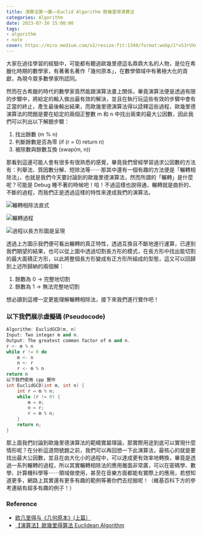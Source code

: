 ```yaml
---
title: 演算法第一講——Euclid Algorithm 歐幾里得演算法
categories: Algorithm
date: 2023-07-30 15:00:00
tags: 
- algorithm
- note
cover: https://miro.medium.com/v2/resize:fit:1340/format:webp/1*xS3rVXn57DTerPNCZuOJ_g.jpeg
---
```



大家在過往學習的經驗中，可能都有聽過歐幾里德這名鼎鼎大名的人物，是位在希臘化時期的數學家，有著著名著作「幾何原本」，在數學領域中有著極大化的貢獻，為現今眾多數學家所認同。

然而在古希臘的時代的數學家竟然能跟演算法畫上關係，畢竟演算法便是透過有限的步驟中，將給定的輸入做出最有效的解決，並且在執行玩這些有效的步驟中會有正當的終止，產生最後輸出結果，而歐幾里德演算法得以詮釋這些過程，歐幾里德演算法的問題是要在給定的兩個正整數 m 和 n 中找出兩束的最大公因數，因此我們可以列出以下解題步驟：

1. 找出餘數 (m % n)
2. 判斷餘數是否為零 (if (r = 0) return n)
3. 被除數與餘數互換 (swap(m, n))

那看到這邊可能人會有很多有很熟悉的感覺，畢竟我們曾經學習過求公因數的方法有：列舉法、質因數分解、短除法等⋯⋯那其中還有一個有趣的方法便是「輾轉相除法」，也就是我們今天要討論到的歐幾里德演算法，然而所謂的「輾轉」是什麼呢？可能是 Debug 睡不著的時候吧！哈！不過這樣也說得通，輾轉就是曲折的、不斷的過程，而我們正是透過這樣的特性來達成我們的演算法。


![輾轉相除法直式](https://miro.medium.com/v2/resize:fit:1400/format:webp/1*ZtKWx4DZ0FY6SBSctDWtUQ.png)

![輾轉過程](https://miro.medium.com/v2/resize:fit:1400/format:webp/1*GLbMrGYdxAAT-3Vee-vXDA.png)

![過程以長方形圖是呈現](https://miro.medium.com/v2/resize:fit:1400/format:webp/1*GLbMrGYdxAAT-3Vee-vXDA.png)

透過上方圖示我們便可看出輾轉的真正特性，透過互換且不斷地進行運算，已達到我們期望的結果，也可以從上圖中透過切割長方形的模式，在長方形中找出能切割的最大面積正方形，以此將整個長方形變成有正方形所組成的型態，這又可以回歸到上述所歸納的兩個解：

1. 餘數為 0 -> 完整地切割
2. 餘數為 1 -> 無法完整地切割


想必讀到這裡一定更能理解輾轉相除法，接下來我們進行實作吧！

### 以下我們展示虛擬碼 (Pseudocode)
```cpp
Algorithm: EuclidGCD(m, n)
Input: Two integer m and n.
Output: The greatest common factor of m and n.
r <- m % n
while r != 0 do
    m <- n
    n <- r
    r <- m % n
return n
以下我們使用 cpp 實作
int EuclidGCD(int m, int n) {
    int r = m % n;
    while (r != 0) {
        m = n;
        n = r;
        r = m % n;
    }
    return n;
}
```

那上面我們討論到歐幾里德演算法的範疇實屬理論，那實際用途到底可以實現什麼情形呢？在分析這道問號題之前，我們可以再回想一下此演算法，最核心的就是要找出最大公因數，並且在由大化小的過程中，可以達成更有效率地轉換，畢竟是透過一系列輾轉的過程，所以其實輾轉相除法的應用層面非常廣，可以在密碼學、數學、計算機科學等⋯⋯領域做使用，甚至在音樂方面都能有實際上的應用，若想知道更多，網路上其實還有更多有趣的範例等著你們去挖掘呢！（維基百科下方的參考連結有超多有趣的例子！）

### Reference
- [欧几里得与《几何原本》(上篇）](https://zhuanlan.zhihu.com/p/56528787)
- [【演算法】歐幾里得算法 Euclidean Algorithm](https://jason-chen-1992.weebly.com/home/-euclidean-algorithm)
